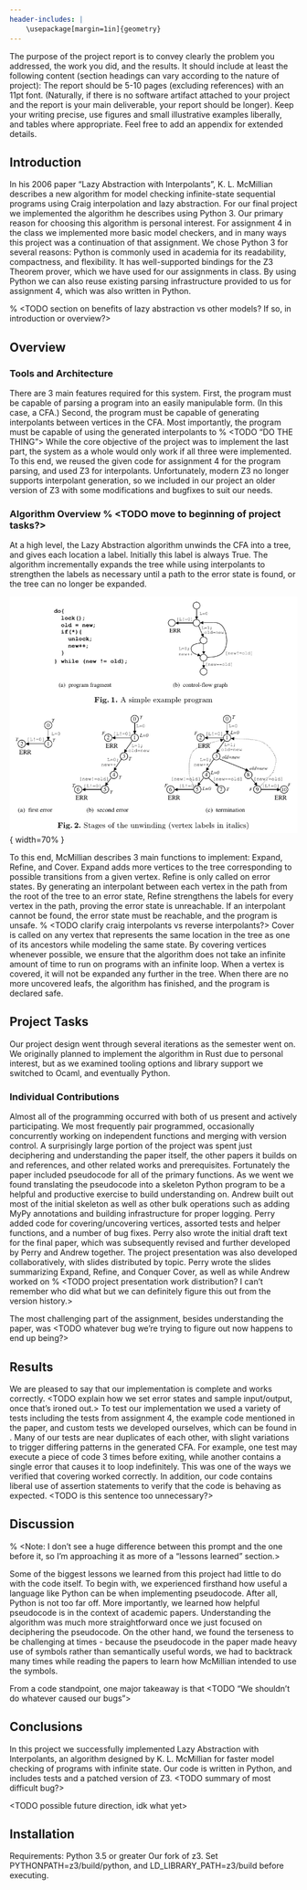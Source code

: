 ```yaml
---
header-includes: |
    \usepackage[margin=1in]{geometry}
---
```


The purpose of the project report is to convey clearly the problem you addressed, the work you did, and the results. It should include at least the following content (section headings can vary according to the nature of project):
The report should be 5-10 pages (excluding references) with an 11pt font.  (Naturally, if there is no software artifact attached to your project and the report is your main deliverable, your report should be longer).  Keep your writing precise, use figures and small illustrative examples liberally, and tables where appropriate.  Feel free to add an appendix for extended details.


## Introduction

In his 2006 paper “Lazy Abstraction with Interpolants”, K. L. McMillian describes a new algorithm for model checking infinite-state sequential programs using Craig interpolation and lazy abstraction.
For our final project we implemented the algorithm he describes using Python 3.
Our primary reason for choosing this algorithm is personal interest.
For assignment 4 in the class we implemented more basic model checkers, and in many ways this project was a continuation of that assignment.
We chose Python 3 for several reasons:
Python is commonly used in academia for its readability, compactness, and flexibility.
It has well-supported bindings for the Z3 Theorem prover, which we have used for our assignments in class.
By using Python we can also reuse existing parsing infrastructure provided to us for assignment 4, which was also written in Python.

% <TODO section on benefits of lazy abstraction vs other models? If so, in introduction or overview?>

## Overview
### Tools and Architecture
There are 3 main features required for this system.
First, the program must be capable of parsing a program into an easily manipulable form. (In this case, a CFA.)
Second, the program must be capable of generating interpolants between vertices in the CFA.
Most importantly, the program must be capable of using the generated interpolants to % <TODO “DO THE THING”>
While the core objective of the project was to implement the last part, the system as a whole would only work if all three were implemented.
To this end, we reused the given code for assignment 4 for the program parsing, and used Z3 for interpolants.
Unfortunately, modern Z3 no longer supports interpolant generation, so we included in our project an older version of Z3 with some modifications and bugfixes to suit our needs.

### Algorithm Overview % <TODO move to beginning of project tasks?>
At a high level, the Lazy Abstraction algorithm unwinds the CFA into a tree, and gives each location a label. 
Initially this label is always True.
The algorithm incrementally expands the tree while using interpolants to strengthen the labels as necessary until a path to the error state is found, or the tree can no longer be expanded.

![Example of a program unwinding](./unwinding_example.png){ width=70% }

To this end, McMillian describes 3 main functions to implement: Expand, Refine, and Cover.
Expand adds more vertices to the tree corresponding to possible transitions from a given vertex.
Refine is only called on error states.
By generating an interpolant between each vertex in the path from the root of the tree to an error state, Refine strengthens the labels for every vertex in the path, proving the error state is unreachable.
If an interpolant cannot be found, the error state must be reachable, and the program is unsafe.
% <TODO clarify craig interpolants vs reverse interpolants?>
Cover is called on any vertex that represents the same location in the tree as one of its ancestors while modeling the same state.
By covering vertices whenever possible, we ensure that the algorithm does not take an infinite amount of time to run on programs with an infinite loop.
When a vertex is covered, it will not be expanded any further in the tree.
When there are no more uncovered leafs, the algorithm has finished, and the program is declared safe.

## Project Tasks
Our project design went through several iterations as the semester went on.
We originally planned to implement the algorithm in Rust due to personal interest, but as we examined tooling options and library support we switched to Ocaml, and eventually Python.

### Individual Contributions
Almost all of the programming occurred with both of us present and actively participating.
We most frequently pair programmed, occasionally concurrently working on independent functions and merging with version control.
A surprisingly large portion of the project was spent just deciphering and understanding the paper itself, the other papers it builds on and references, and other related works and prerequisites. 
Fortunately the paper included pseudocode for all of the primary functions.
As we went we found translating the pseudocode into a skeleton Python program to be a helpful and productive exercise to build understanding on.
Andrew built out most of the initial skeleton as well as other bulk operations such as adding MyPy annotations and building infrastructure for proper logging.
Perry added code for covering/uncovering vertices, assorted tests and helper functions, and a number of bug fixes.
Perry also wrote the initial draft text for the final paper, which was subsequently revised and further developed by Perry and Andrew together.
The project presentation was also developed collaboratively, with slides distributed by topic.
Perry wrote the slides summarizing Expand, Refine, and Conquer Cover, as well as <TODO> while Andrew worked on <TODO>
% <TODO project presentation work distribution? I can’t remember who did what but we can definitely figure this out from the version history.>

The most challenging part of the assignment, besides understanding the paper, was <TODO whatever bug we’re trying to figure out now happens to end up being?>

## Results
We are pleased to say that our implementation is complete and works correctly.
<TODO explain how we set error states and sample input/output, once that’s ironed out.>
To test our implementation we used a variety of tests including the tests from assignment 4, the example code mentioned in the paper, and custom tests we developed ourselves, which can be found in <TODO the appendix>.
Many of our tests are near duplicates of each other, with slight variations to trigger differing patterns in the generated CFA.
For example, one test may execute a piece of code 3 times before exiting, while another contains a single error that causes it to loop indefinitely.
This was one of the ways we verified that covering worked correctly.
In addition, our code contains liberal use of assertion statements to verify that the code is behaving as expected. <TODO is this sentence too unnecessary?>

## Discussion
% <Note: I don’t see a huge difference between this prompt and the one before it, so I’m approaching it as more of a “lessons learned” section.>


Some of the biggest lessons we learned from this project had little to do with the code itself.
To begin with, we experienced firsthand how useful a language like Python can be when implementing pseudocode.
After all, Python is not too far off.
More importantly, we learned how helpful pseudocode is in the context of academic papers.
Understanding the algorithm was much more straightforward once we just focused on deciphering the pseudocode.
On the other hand, we found the terseness to be challenging at times - because the pseudocode in the paper made heavy use of symbols rather than semantically useful words, we had to backtrack many times while reading the papers to learn how McMillian intended to use the symbols.

From a code standpoint, one major takeaway is that <TODO “We shouldn’t do whatever caused our bugs”>

## Conclusions
In this project we successfully implemented Lazy Abstraction with Interpolants, an algorithm designed by K. L. McMillian for faster model checking of programs with infinite state.
Our code is written in Python, and includes tests and a patched version of Z3.
<TODO summary of most difficult bug?>

<TODO possible future direction, idk what yet>


## Installation
Requirements:
Python 3.5 or greater
Our fork of z3. Set PYTHONPATH=z3/build/python, and LD\_LIBRARY\_PATH=z3/build before executing.

